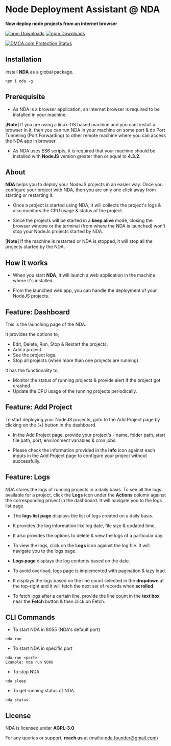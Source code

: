 # Node Deployment Assistant @ NDA
**Now deploy node projects from an internet browser**

[![npm Downloads](https://img.shields.io/npm/dm/nda.svg?style=flat-square)](https://www.npmjs.com/package/nda)
[![npm Downloads](https://img.shields.io/npm/dy/nda.svg?style=flat-square)](https://www.npmjs.com/package/nda)

<a href="//www.dmca.com/Protection/Status.aspx?ID=eb641eb2-d944-4f08-806d-778e5288c0e3" title="DMCA.com Protection Status" class="dmca-badge"> <img src ="https://images.dmca.com/Badges/dmca_protected_25_120.png?ID=eb641eb2-d944-4f08-806d-778e5288c0e3"  alt="DMCA.com Protection Status" /></a>

## Installation

Install **NDA** as a global package.

```
npm i nda -g
```

## Prerequisite

- As NDA is a browser application, an internet browser is required to be installed in your machine. 

[**Note**] If you are using a linux-OS based machine and you cant install a browser in it, then you can run NDA in your machine on some port & do Port Tunneling (Port Forwarding) to other remote machine where you can access the NDA app in browser.

- As NDA uses ES6 scripts, it is required that your machine should be installed with **NodeJS** version greater than or equal to **4.3.2**.

## About

**NDA** helps you to deploy your NodeJS projects in an easier way. Once you configure your project with NDA, then you are only one click away from starting or restarting it.

- Once a project is started using NDA, it will collects the project's logs & also monitors the CPU usage & status of the project.

- Since the projects will be started in a **keep alive** mode, closing the browser window or the terminal (from where the NDA is launched) won't stop your NodeJs projects started by NDA.

[**Note**] If the machine is restarted or NDA is stopped, it will stop all the projects started by the NDA.

## How it works

- When you start **NDA**, it will launch a web application in the machine where it's installed.

- From the launched web app, you can handle the deployment of your NodeJS projects.

## Feature: Dashboard

This is the launching page of the NDA.

It provides the options to,

- Edit, Delete, Run, Stop & Restart the projects.
- Add a project.
- See the project logs.
- Stop all projects (when more than one projects are running).

It has the functionality to,

- Monitor the status of running projects & provide alert if the project got crashed.
- Update the CPU usage of the running projects periodically.

## Feature: Add Project

To start deploying your NodeJS projects, goto to the Add Project page by clicking on the (+) button in the dashboard.

- In the Add Project page, provide your project's - name, folder path, start file path, port, environment variables & cron jobs.

- Please check the information provided in the **info** icon against each inputs in the Add Project page to configure your project without successfully.

## Feature: Logs

NDA stores the logs of running projects in a daily basis. To see all the logs available for a project, click the **Logs** icon under the **Actions** column against the corresponding project in the dashboard. It will navigate you to the logs list page.

- The **logs list page** displays the list of logs created on a daily basis.

- It provides the log information like log date, file size & updated time.

- It also provides the options to delete & view the logs of a particular day.

- To view the logs, click on the **Logs** icon against the log file. It will navigate you to the logs page.

- **Logs page** displays the log contents based on the date.

- To avoid overload, logs page is implemented with pagination & lazy load. 

- It displays the logs based on the line count selected in the **dropdown** at the top-right and it will fetch the next set of records when **scrolled**.

- To fetch logs after a certain line, provide the line count in the **text box** near the **Fetch** button & then click on Fetch.

## CLI Commands

- To start NDA in 8055 (NDA's default port)

```
nda run
```

- To start NDA in specific port

```
nda run <port>
Example: nda run 9000
```

- To stop NDA

```
nda sleep
```

- To get running status of NDA

```
nda status
```

## License

NDA is licensed under **AGPL-3.0**

For any queries or support, **reach us** at (mailto:nda.founder@gmail.com)